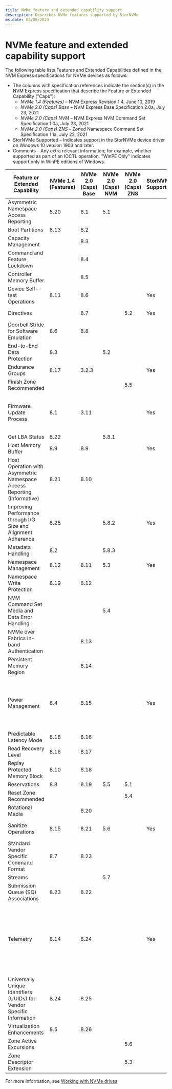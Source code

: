 ```yaml
---
title: NVMe feature and extended capability support
description: Describes NVMe features supported by StorNVMe
ms.date: 08/08/2023
---
```


# NVMe feature and extended capability support

The following table lists Features and Extended Capabilities defined in the NVM Express specifications for NVMe devices as follows:

* The columns with specification references indicate the section(s) in the NVM Express specification that describe the Feature or Extended Capability ("Caps"):
  * *NVMe 1.4 (Features)* – NVM Express Revision 1.4, June 10, 2019
  * *NVMe 2.0 (Caps) Base* – NVM Express Base Specification 2.0a, July 23, 2021
  * *NVMe 2.0 (Caps) NVM* – NVM Express NVM Command Set Specification 1.0a, July 23, 2021
  * *NVMe 2.0 (Caps) ZNS* – Zoned Namespace Command Set Specification 1.1a, July 23, 2021
* StorNVMe Supported – Indicates support in the StorNVMe device driver on Windows 10 version 1903 and later.
* Comments – Any extra relevant information; for example, whether supported as part of an IOCTL operation. "WinPE Only" indicates support only in WinPE editions of Windows.

| Feature or Extended Capability | NVMe 1.4 (Features) | NVMe 2.0 (Caps) Base | NVMe 2.0 (Caps) NVM | NVMe 2.0 (Caps) ZNS | StorNVMe Supported | Comments |
| ------------------------------ | ------------------- | --------------------- | ------------------- | ------------------- | ------------------ | -------- |
| Asymmetric Namespace Access Reporting | 8.20 | 8.1 | 5.1 |  |  |  |
| Boot Partitions                       | 8.13 | 8.2 |     |  |  |  |
| Capacity Management                   |      | 8.3 |     |  |  |  |
| Command and Feature Lockdown          |      | 8.4 |     |  |  |  |
| Controller Memory Buffer              |      | 8.5 |     |  |  |  |
| Device Self-test Operations           | 8.11 | 8.6 |     |  | Yes | Available through [IOCTL_STORAGE_PROTOCOL_COMMAND](/windows-hardware/drivers/ddi/ntddstor/ni-ntddstor-ioctl_storage_protocol_command). |
| Directives                            |      | 8.7 |     | 5.2 | Yes | Supports Identify (Directive Type 00h) and Streams (Directive Type 01h) |
| Doorbell Stride for Software Emulation | 8.6 | 8.8 |  |  |  |  |
| End-to-End Data Protection            | 8.3 |  | 5.2 |  |  |  |
| Endurance Groups                      | 8.17 | 3.2.3 |  |  | Yes | May be retrieved through [IOCTL_STORAGE_QUERY_PROPERTY](/windows-hardware/drivers/ddi/ntddstor/ni-ntddstor-ioctl_storage_query_property) |
| Finish Zone Recommended      |  |  |  | 5.5 | | From Windows 11, Windows Server 2022. Reserved for Microsoft internal use. |
| Firmware Update Process      | 8.1 | 3.11 |  |  | Yes | Supports Slot 1 READ-ONLY, multiple slots for Commit/Download. Aligns to controller reported FW Update Granularity. Firmware Activation without Reset supported via Commit Action (CA)  011b of Firmware Commit Admin Command |
| Get LBA Status               | 8.22 |  | 5.8.1 |  |  |  |
| Host Memory Buffer | 8.9 | 8.9 |  |  | Yes |  |
| Host Operation with Asymmetric Namespace Access Reporting (Informative) | 8.21 | 8.10 |  |  |  |  |
| Improving Performance through I/O Size and Alignment Adherence | 8.25 |  | 5.8.2 |  | Yes | Supports Namespace Optimal IO Boundary (NOIOB). NPWG, NPWA, NPDG, NPDA, and NOWS are supported starting in Windows 11 and Windows Server 2022. The driver also uses the Optimal Write Size value reported in the NVM Set Attributes Entries. |
| Metadata Handling | 8.2 |  | 5.8.3 |  |  |  |
| Namespace Management   | 8.12 | 8.11 | 5.3 |  | Yes | WinPE only. Available through [IOCTL_STORAGE_PROTOCOL_COMMAND](/windows-hardware/drivers/ddi/ntddstor/ni-ntddstor-ioctl_storage_protocol_command) |
| Namespace Write Protection | 8.19 | 8.12 |  |  |  |  |
| NVM Command Set Media and Data Error Handling |  |  | 5.4 |  |  |  |
| NVMe over Fabrics In-band Authentication |  | 8.13 |  |  |  |  |
| Persistent Memory Region |  | 8.14 |  |  |  |  |
| Power Management | 8.4 | 8.15 |  |  | Yes | Supports nonoperational power states. Autonomous power state transitions are disabled by default. Runtime D3 transitions are enabled by default for selected platforms in Modern Stand-by. Host controlled thermal management Get/Set features supported through [IOCTL_STORAGE_QUERY_PROPERTY](/windows-hardware/drivers/ddi/ntddstor/ni-ntddstor-ioctl_storage_query_property) and [IOCTL_STORAGE_SET_PROPERTY](/windows-hardware/drivers/ddi/ntddstor/ni-ntddstor-ioctl_storage_set_property). |
| Predictable Latency Mode      | 8.18 | 8.16 |     |     |  |  |
| Read Recovery Level           | 8.16 | 8.17 |     |     |  |  |
| Replay Protected Memory Block | 8.10 | 8.18 |     |     |  |  |
| Reservations                  | 8.8  | 8.19 | 5.5 | 5.1 |  | From Windows 11, Windows Server 2022.  |
| Reset Zone Recommended        |      |      |     | 5.4 |  | From Windows 11, Windows Server 2022. Reserved for Microsoft internal use. |
| Rotational Media              |      | 8.20 |  |  |  |  |
| Sanitize Operations           | 8.15 | 8.21 | 5.6 |  | Yes | [IOCTL_STORAGE_PROTOCOL_COMMAND](/windows-hardware/drivers/ddi/ntddstor/ni-ntddstor-ioctl_storage_protocol_command). WinPE only prior to Windows 11, Windows Server 2022 |
| Standard Vendor Specific Command Format | 8.7 | 8.23 |  |  |  |  |
| Streams                       |  |  | 5.7 |  |  |  |
| Submission Queue (SQ) Associations | 8.23 | 8.22 |  |  |  |  |
| Telemetry | 8.14 | 8.24 |  |  | Yes | Supported through [IOCTL_SCSI_PASS_THROUGH](/windows-hardware/drivers/ddi/ntddscsi/ni-ntddscsi-ioctl_scsi_pass_through) using command SCSIOP_READ_DATA_BUFF16 with buffer mode as READ_BUFFER_MODE_ERROR_HISTORY. Also available through StorageAdapterProtocolSpecificProperty and StorageDeviceProtocolSpecificProperty from [IOCTL_STORAGE_QUERY_PROPERTY](/windows-hardware/drivers/ddi/ntddstor/ni-ntddstor-ioctl_storage_query_property). For host telemetry, also available through [IOCTL_STORAGE_GET_DEVICE_INTERNAL_LOG](/windows-hardware/drivers/ddi/ntddstor/ni-ntddstor-ioctl_storage_get_device_internal_log) starting with Windows 10, version 2004. |
| Universally Unique Identifiers (UUIDs) for Vendor Specific Information | 8.24 | 8.25 |  |  |  |  |
| Virtualization Enhancements | 8.5 | 8.26 |  |  |  |  |
| Zone Active Excursions |  |  |  | 5.6 |  | From Windows 11, Windows Server 2022. Reserved for Microsoft internal use. |
| Zone Descriptor Extension |  |  |  | 5.3 |  | From Windows 11, Windows Server 2022. Reserved for Microsoft internal use. |

For more information, see [Working with NVMe drives](/windows/win32/fileio/working-with-nvme-devices).
